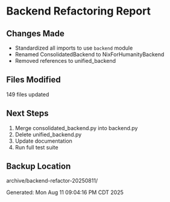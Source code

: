 # Backend Refactoring Report

## Changes Made
- Standardized all imports to use `backend` module
- Renamed ConsolidatedBackend to NixForHumanityBackend
- Removed references to unified_backend

## Files Modified
149 files updated

## Next Steps
1. Merge consolidated_backend.py into backend.py
2. Delete unified_backend.py
3. Update documentation
4. Run full test suite

## Backup Location
archive/backend-refactor-20250811/

Generated: Mon Aug 11 09:04:16 PM CDT 2025
